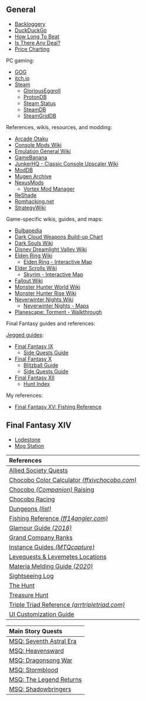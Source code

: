 ## General

* [Backloggery](https://backloggery.com/)
* [DuckDuckGo](https://duckduckgo.com/)
* [How Long To Beat](https://howlongtobeat.com/)
* [Is There Any Deal?](https://isthereanydeal.com/)
* [Price Charting](https://www.pricecharting.com/)

PC gaming:

* [GOG](https://www.gog.com/)
* [itch.io](https://itch.io/)
* [Steam](https://store.steampowered.com/)
  * [GloriousEggroll](https://github.com/GloriousEggroll/proton-ge-custom)
  * [ProtonDB](https://www.protondb.com/)
  * [Steam Status](https://steamstat.us/)
  * [SteamDB](https://steamdb.info/) 
  * [SteamGridDB](https://www.steamgriddb.com/)

References, wikis, resources, and modding:

* [Arcade Otaku](https://forum.arcadeotaku.com/)
* [Console Mods Wiki](https://consolemods.org/)
* [Emulation General Wiki](https://emulation.gametechwiki.com/)
* [GameBanana](https://gamebanana.com/)
* [JunkerHQ - Classic Console Upscaler Wiki](https://junkerhq.net/xrgb)
* [ModDB](https://www.moddb.com/)
* [Mugen Archive](https://mugenarchive.com/forums/downloads.php)
* [NexusMods](https://www.nexusmods.com/)
  * [Vortex Mod Manager](https://www.nexusmods.com/about/vortex)
* [ReShade](https://reshade.me/)
* [Romhacking.net](https://www.romhacking.net/)
* [StrategyWiki](https://strategywiki.org/wiki/Main_Page)

Game-specific wikis, guides, and maps:

* [Bulbapedia](https://bulbapedia.bulbagarden.net/wiki/Main_Page)
* [Dark Cloud Weapons Build-up Chart](https://raboley.github.io/dark-cloud-encyclopedia-mono/weapon-graph?character=Toan)
* [Dark Souls Wiki](https://darksouls.wiki.fextralife.com/Dark+Souls+Wiki)
* [Disney Dreamlight Valley Wiki](https://dreamlightvalleywiki.com/Dreamlight_Valley_Wiki)
* [Elden Ring Wiki](https://eldenring.wiki.fextralife.com/Elden+Ring+Wiki)
  * [Elden Ring - Interactive Map](https://mapgenie.io/elden-ring/maps/the-lands-between)
* [Elder Scrolls Wiki](https://en.uesp.net/wiki/Main_Page)
  * [Skyrim - Interactive Map](https://mapgenie.io/skyrim/maps/skyrim)
* [Fallout Wiki](https://fallout.fandom.com/wiki/Fallout_Wiki)
* [Monster Hunter World Wiki](https://monsterhunterworld.wiki.fextralife.com/Monster+Hunter+World+Wiki)
* [Monster Hunter Rise Wiki](https://monsterhunterrise.wiki.fextralife.com/monster+hunter+rise+wiki)
* [Neverwinter Nights Wiki](https://nwn.fandom.com/wiki/Main_Page)
  * [Neverwinter Nights - Maps](http://mikesrpgcenter.com/nwn/maps.html) 
* [Planescape: Torment - Walkthrough](https://sorcerers.net/Games/Torment/Walkthrough/toc.php)

Final Fantasy guides and references:

[Jegged guides](https://jegged.com/):

* [Final Fantasy IX](https://jegged.com/Games/Final-Fantasy-IX/)
  * [Side Quests Guide](https://jegged.com/Games/Final-Fantasy-IX/Side-Quests/)
* [Final Fantasy X](https://jegged.com/Games/Final-Fantasy-X/)
  * [Blitzball Guide](https://jegged.com/Games/Final-Fantasy-X/Blitzball/) 
  * [Side Quests Guide](https://jegged.com/Games/Final-Fantasy-X/Side-Quests/)
* [Final Fantasy XII](https://jegged.com/Games/Final-Fantasy-XII/) 
  * [Hunt Index](https://jegged.com/Games/Final-Fantasy-XII/Clan-Primer/Hunts/)
 
My references:

* [Final Fantasy XV: Fishing Reference](/ffxv-fishing.md)

## Final Fantasy XIV

* [Lodestone](https://na.finalfantasyxiv.com/lodestone/)
* [Mog Station](https://secure.square-enix.com/account/app/svc/mogstation/)

| References |
| :--- |
|[Allied Society Quests](https://ffxiv.consolegameswiki.com/wiki/Allied_Society_Quests)|
|[Chocobo Color Calculator *(ffxivchocobo.com)*](https://ffxivchocobo.com/)|
|[Chocobo *(Companion)* Raising](https://ffxiv.consolegameswiki.com/wiki/Chocobo_Raising)|
|[Chocobo Racing](https://ffxiv.consolegameswiki.com/wiki/Chocobo_Racing)|
|[Dungeons *(list)*](https://ffxiv.consolegameswiki.com/wiki/Dungeons)|
|[Fishing Reference *(ff14angler.com)*](https://en.ff14angler.com/)|
|[Glamour Guide *(2018)*](https://fashionninjutsu.com/2018/09/24/a-guide-to-glamour-in-ffxiv/)|
|[Grand Company Ranks](https://ffxiv.consolegameswiki.com/wiki/Grand_Company#Ranks)|
|[Instance Guides *(MTQcapture)*](https://www.youtube.com/user/MTQcapture)|
|[Levequests & Levemetes Locations](https://ffxivguild.com/ff14-levequests-guide-levemetes/)|
|[Materia Melding Guide *(2020)*](https://latetothepartyfinder.com/materia-melding-guide/)|
|[Sightseeing Log](https://ffxiv.consolegameswiki.com/wiki/Sightseeing_Log)|
|[The Hunt](https://ffxiv.consolegameswiki.com/wiki/The_Hunt)|
|[Treasure Hunt](https://ffxiv.consolegameswiki.com/wiki/Treasure_Hunt)|
|[Triple Triad Reference *(arrtripletriad.com)*](https://arrtripletriad.com/)|
|[UI Customization Guide](https://na.finalfantasyxiv.com/uiguide/?utm_source=lodestone&utm_medium=pc_banner&utm_campaign=na_uiguide)|

| Main Story Quests |
| :----|
|[MSQ: Seventh Astral Era](https://ffxiv.consolegameswiki.com/wiki/Seventh_Astral_Era_Quests)|
|[MSQ: Heavensward](https://ffxiv.consolegameswiki.com/wiki/Heavensward_Main_Scenario_Quests)|
|[MSQ: Dragonsong War](https://ffxiv.consolegameswiki.com/wiki/Dragonsong_War_Quests)|
|[MSQ: Stormblood](https://ffxiv.consolegameswiki.com/wiki/Stormblood_Main_Scenario_Quests)|
|[MSQ: The Legend Returns](https://ffxiv.consolegameswiki.com/wiki/The_Legend_Returns_Quests)|
|[MSQ: Shadowbringers](https://ffxiv.consolegameswiki.com/wiki/Shadowbringers_Main_Scenario_Quests)|
